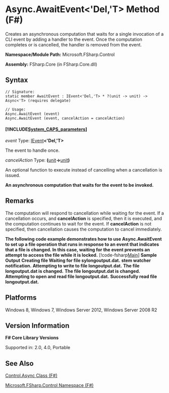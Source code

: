 # Async.AwaitEvent<'Del,'T> Method (F#)

Creates an asynchronous computation that waits for a single invocation of a CLI event by adding a handler to the event. Once the computation completes or is cancelled, the handler is removed from the event.

**Namespace/Module Path:** Microsoft.FSharp.Control

**Assembly:** FSharp.Core (in FSharp.Core.dll)


## Syntax

```
// Signature:
static member AwaitEvent : IEvent<'Del,'T> * ?(unit -> unit) -> Async<'T> (requires delegate)

// Usage:
Async.AwaitEvent (event)
Async.AwaitEvent (event, cancelAction = cancelAction)
```

#### [!INCLUDE[System_CAPS_parameters](//System/Token/System_CAPS_parameters_md.md)]
*event*
Type: [IEvent](http://msdn.microsoft.com/en-us/library/8dbca0df-f8a1-40bd-8d50-aa26f6a8b862)**&lt;'Del,'T&gt;**


The event to handle once.


*cancelAction*
Type: **(**[unit](http://msdn.microsoft.com/en-us/library/00b837c2-6c8a-483a-87d3-0479c64037a7)**-&gt;**[unit](http://msdn.microsoft.com/en-us/library/00b837c2-6c8a-483a-87d3-0479c64037a7)**)**


An optional function to execute instead of cancelling when a cancellation is issued.



**An asynchronous computation that waits for the event to be invoked.**
## Remarks
The computation will respond to cancellation while waiting for the event. If a cancellation occurs, and **cancelAction** is specified, then it is executed, and the computation continues to wait for the event. If **cancelAction** is not specified, then cancellation causes the computation to cancel immediately.

**The following code example demonstrates how to use Async.AwaitEvent to set up a file operation that runs in response to an event that indicates that a file is changed. In this case, waiting for the event prevents an attempt to access the file while it is locked.**
[!code-fsharp[Main](snippets/fsasyncapis/snippet14.fs)]
**Sample Output**
**Creating file Waiting for file sylongoutput.dat.**
**stem watcher notification.**
**Attempting to write to file longoutput.dat.**
**The file longoutput.dat is changed.**
**The file longoutput.dat is changed.**
**Attempting to open and read file longoutput.dat.**
**Successfully read file longoutput.dat.**
## Platforms
Windows 8, Windows 7, Windows Server 2012, Windows Server 2008 R2


## Version Information
**F# Core Library Versions**

Supported in: 2.0, 4.0, Portable




## See Also
[Control.Async Class &#40;F&#35;&#41;](Control.Async+Class+%28FSharp%29.md)

[Microsoft.FSharp.Control Namespace &#40;F&#35;&#41;](Microsoft.FSharp.Control+Namespace+%28FSharp%29.md)

